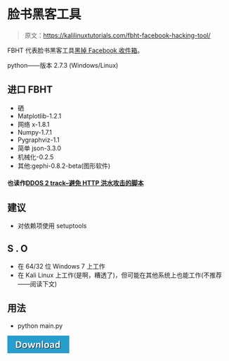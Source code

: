 # 脸书黑客工具

> 原文：<https://kalilinuxtutorials.com/fbht-facebook-hacking-tool/>

FBHT 代表脸书黑客工具[黑掉 Facebook 收件箱](https://gbhackers.com/hack-facebook-inbox-messages/)。

python——版本 2.7.3 (Windows/Linux)

## **进口 FBHT**

*   硒
*   Matplotlib-1.2.1
*   网络 x-1.8.1
*   Numpy-1.7.1
*   Pygraphviz-1.1
*   简单 json-3.3.0
*   机械化-0.2.5
*   其他:gephi-0.8.2-beta(图形软件)

#### **也读作[DDOS 2 track–避免 HTTP 洪水攻击的脚本](http://kalilinuxtutorials.com/ddos2track-script/)**

## **建议**

*   对依赖项使用 setuptools

## **S . O**

*   在 64/32 位 Windows 7 上工作
*   在 Kali Linux 上工作(是啊，糟透了)，但可能在其他系统上也能工作(不推荐——阅读下文)

## **用法**

*   python main.py

[![](img/a51de913dc60eee505c4a68651ee8e4d.png)](https://github.com/chinoogawa/fbht)